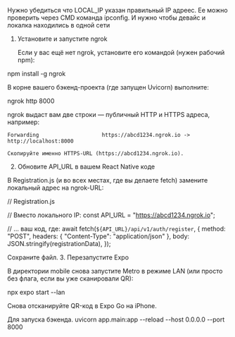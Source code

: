 Нужно убедиться что LOCAL_IP указан правильный IP адреес. Ее можно проверить через CMD команда ipconfig. И нужно чтобы девайс и локалка находились в одной сети

1. Установите и запустите ngrok

    Если у вас ещё нет ngrok, установите его командой (нужен рабочий npm):

npm install -g ngrok

В корне вашего бэкенд-проекта (где запущен Uvicorn) выполните:

ngrok http 8000

ngrok выдаст вам две строки — публичный HTTP и HTTPS адреса, например:

    Forwarding                    https://abcd1234.ngrok.io -> http://localhost:8000

    Скопируйте именно HTTPS-URL (https://abcd1234.ngrok.io).

2. Обновите API_URL в вашем React Native коде

В Registration.js (и во всех местах, где вы делаете fetch) замените локальный адрес на ngrok-URL:

// Registration.js

// Вместо локального IP:
const API_URL = "https://abcd1234.ngrok.io";

// … ваш код, где:
await fetch(`${API_URL}/api/v1/auth/register`, {
  method: "POST",
  headers: { "Content-Type": "application/json" },
  body: JSON.stringify(registrationData),
});

Сохраните файл.
3. Перезапустите Expo

В директории mobile снова запустите Metro в режиме LAN (или просто без флага, если вы уже сканировали QR):

npx expo start --lan

Снова отсканируйте QR-код в Expo Go на iPhone.

Для запуска бэкенда.
uvicorn app.main:app --reload --host 0.0.0.0 --port 8000